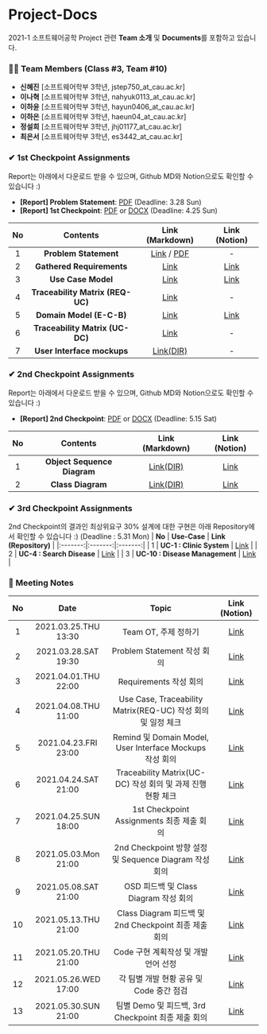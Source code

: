 # Project-Docs
2021-1 소프트웨어공학 Project 관련 **Team 소개** 및 **Documents**를 포함하고 있습니다.


### 🙋‍♂️ Team Members (Class #3, Team #10)
- **신혜진** [소프트웨어학부 3학년, jstep750_at_cau.ac.kr]
- **이나혁** [소프트웨어학부 3학년, nahyuk0113_at_cau.ac.kr]
- **이하윤** [소프트웨어학부 3학년, hayun0406_at_cau.ac.kr] 
- **이하은** [소프트웨어학부 3학년, haeun04_at_cau.ac.kr] 
- **정설희** [소프트웨어학부 3학년, jhj01177_at_cau.ac.kr] 
- **최은서** [소프트웨어학부 3학년, es3442_at_cau.ac.kr] 

### ✔ 1st Checkpoint Assignments
Report는 아래에서 다운로드 받을 수 있으며, Github MD와 Notion으로도 확인할 수 있습니다 :)
- **[Report] Problem Statement**: [PDF](https://github.com/CAU-SE-Project/Project-Docs/blob/main/Problem%20Statement.pdf) (Deadline: 3.28 Sun)
- **[Report] 1st Checkpoint**: [PDF](https://github.com/CAU-SE-Project/Project-Docs/blob/main/1st%20Checkpoint.pdf) or [DOCX](https://github.com/CAU-SE-Project/Project-Docs/blob/main/1st%20Checkpoint.docx) (Deadline: 4.25 Sun)

| **No** | **Contents** | **Link (Markdown)** | **Link (Notion)** |
|:--------:|:--------:|:--------:|:--------:|
| 1 | **Problem Statement** | [Link](https://github.com/CAU-SE-Project/Project-Docs/tree/main/1.%20Problem%20Statement) / [PDF](https://github.com/CAU-SE-Project/Project-Docs/blob/main/Problem%20Statement.pdf) | - |
| 2 | **Gathered Requirements** | [Link](https://github.com/CAU-SE-Project/Project-Docs/tree/main/2.%20Gathered%20Requirements) | [Link](https://www.notion.so/c69a48dfafd245d3bdca42ead0bc0700?v=e982eef2184d4998991c367f019860b6) |
| 3 | **Use Case Model** | [Link](https://github.com/CAU-SE-Project/Project-Docs/tree/main/3.%20System%20Model/UseCaseModel) | [Link](https://www.notion.so/b77ac0d510e24f19b4473dbf6c786e0a?v=7ab95d34d295457bba9eb7007ecbe7ea) |
| 4 | **Traceability Matrix (REQ-UC)** | [Link](https://github.com/CAU-SE-Project/Project-Docs/blob/main/3.%20System%20Model/UseCaseModel/Traceability%20Matrix%20(REQ-UC).md) | - |
| 5 | **Domain Model (E-C-B)** | [Link](https://github.com/CAU-SE-Project/Project-Docs/tree/main/3.%20System%20Model/Domain%20Model) | [Link](https://www.notion.so/8469133bdc7540c7bc502ea4bdc38636?v=043b0aaf87ba42a39f97ab8c953f449b) |
| 6 | **Traceability Matrix (UC-DC)** |[Link](https://github.com/CAU-SE-Project/Project-Docs/blob/main/3.%20System%20Model/Domain%20Model/Traceability%20Matrix%20(UC-DM).md) | - |
| 7 | **User Interface mockups** | [Link(DIR)](/3.%20System%20Model/User%20Interface%20mockups) | - |


### ✔ 2nd Checkpoint Assignments
Report는 아래에서 다운로드 받을 수 있으며, Github MD와 Notion으로도 확인할 수 있습니다 :)
- **[Report] 2nd Checkpoint**: [PDF](https://github.com/CAU-SE-Project/Project-Docs/blob/main/2nd%20Checkpoint.pdf) or [DOCX](https://github.com/CAU-SE-Project/Project-Docs/blob/main/2nd%20Checkpoint.docx) (Deadline: 5.15 Sat)

| **No** | **Contents** | **Link (Markdown)** | **Link (Notion)** |
|:--------:|:--------:|:--------:|:--------:|
| 1 | **Object Sequence Diagram** | [Link(DIR)](/4.%20Object%20Sequence%20Diagram) | [Link](https://www.notion.so/193ee99387224621976c561dd661b0b3?v=c7e0e8f9d0cb4b3b9b666144c9e8feb6) |
| 2 | **Class Diagram** | [Link(DIR)](/5.%20Class%20Diagram) | [Link](https://www.notion.so/193ee99387224621976c561dd661b0b3?v=c7e0e8f9d0cb4b3b9b666144c9e8feb6) |


### ✔ 3rd Checkpoint Assignments  
2nd Checkpoint의 결과인 최상위요구 30% 설계에 대한 구현은 아래 Repository에서 확인할 수 있습니다 :) (Deadline : 5.31 Mon)
| **No** | **Use-Case** | **Link (Repository)** |
|:-------:|:-------:|:-------:|
| 1 | **UC-1 : Clinic System** | [Link](https://github.com/CAU-SE-Project/UC-1-Clinic-System) |
| 2 | **UC-4 : Search Disease** | [Link](https://github.com/CAU-SE-Project/UC-4-Search-Disease) |
| 3 | **UC-10 : Disease Management** | [Link]() |



### 📝 Meeting Notes
| **No** | **Date** | **Topic** | **Link (Notion)** |
|:-------:|:-------:|:------:|:-------:|
| 1 | 2021.03.25.THU 13:30 | Team OT, 주제 정하기 | [Link](https://www.notion.so/1st-Checkpoint-1-Team-Meeting-20210325-THU-2eecb9caf4334d928fc64c6d591705e1) |
| 2 | 2021.03.28.SAT 19:30 | Problem Statement 작성 회의 | [Link](https://www.notion.so/1st-Checkpoint-2-Team-Meeting-20210327-SAT-ead14279cf5f4c5a883631bcc1c4aa5d) |
| 3 | 2021.04.01.THU 22:00 | Requirements 작성 회의 | [Link](https://www.notion.so/1st-Checkpoint-3-Team-Meeting-20210401-THU-fc1d59a083e0434ea30a09717e26a34a) |
| 4 | 2021.04.08.THU 11:00 | Use Case, Traceability Matrix(REQ-UC) 작성 회의 및 일정 체크 | [Link](https://www.notion.so/1st-Checkpoint-4-Team-Meeting-20210408-THU-2c145c23f4694e5e9e9c26e3eb1663c9) |
| 5 | 2021.04.23.FRI 23:00 | Remind 및 Domain Model, User Interface Mockups 작성 회의 | [Link](https://www.notion.so/1st-Checkpoint-5-Team-Meeting-20210423-FRI-0fcf9774fa234867b21588951138385c) |
| 6 | 2021.04.24.SAT 21:00 | Traceability Matrix(UC-DC) 작성 회의 및 과제 진행 현황 체크 | [Link](https://www.notion.so/1st-Checkpoint-6-Team-Meeting-20210424-SAT-0e9aa7dc15da4dffb952cddeb6e131a0) |
| 7 | 2021.04.25.SUN 18:00 | 1st Checkpoint Assignments 최종 제출 회의 | [Link](https://www.notion.so/1st-Checkpoint-7-Team-Meeting-20210425-SUN-f0c21ccb504d48038d20d195b7f9cdab) |
| 8 | 2021.05.03.Mon 21:00 | 2nd Checkpoint 방향 설정 및 Sequence Diagram 작성 회의 | [Link](https://www.notion.so/2nd-Checkpoint-8-Team-Meeting-20210501-FRI-b5394a88bfa4414e8852decfa713891f) |
| 9 | 2021.05.08.SAT 21:00 | OSD 피드백 및 Class Diagram 작성 회의 | [Link](https://www.notion.so/2nd-Checkpoint-9-Team-Meeting-20210508-SAT-444e4b27d03d4c9baff2e49bdc40ec12) |
| 10 | 2021.05.13.THU 21:00 | Class Diagram 피드백 및 2nd Checkpoint 최종 제출 회의 | [Link](https://www.notion.so/2nd-Checkpoint-10-Team-Meeting-20210513-THU-d7856e15cb34418680406f4e8dcebcd9) |
| 11 | 2021.05.20.THU 21:00 | Code 구현 계획작성 및 개발 언어 선정 | [Link](https://www.notion.so/3rd-Checkpoint-11-Team-Meeting-20210530-SUN-46364f93080f4ebcbc35362799653a04) |
| 12 | 2021.05.26.WED 17:00 | 각 팀별 개발 현황 공유 및 Code 중간 점검 | [Link](https://www.notion.so/3rd-Checkpoint-12-Team-Meeting-20210526-WED-3ffd739bdc954a5aa224ed236b5858b0) |
| 13 | 2021.05.30.SUN 21:00 | 팀별 Demo 및 피드백, 3rd Checkpoint 최종 제출 회의  | [Link](https://www.notion.so/3rd-Checkpoint-13-Team-Meeting-20210530-SUN-676237642ccb49b38294782a87f168f4) |
